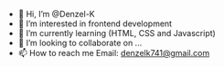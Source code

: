 - 👋 Hi, I’m @Denzel-K
- 👀 I’m interested in frontend development
- 🌱 I’m currently learning (HTML, CSS and Javascript)
- 💞️ I’m looking to collaborate on ...
- 📫 How to reach me Email: denzelk741@gmail.com

<!---
Denzel-K/Denzel-K is a ✨ special ✨ repository because its `README.md` (this file) appears on your GitHub profile.
You can click the Preview link to take a look at your changes.
--->
